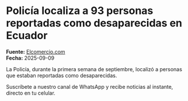 # Policía localiza a 93 personas reportadas como desaparecidas en Ecuador

**Fuente:** [Elcomercio.com](https://www.elcomercio.com/actualidad/seguridad/policia-localiza-93-personas-reportadas-desaparecidas/)  
**Fecha:** 2025-09-09

La Policía, durante la primera semana de septiembre, localizó a personas que estaban reportadas como desaparecidas.

Suscríbete a nuestro canal de WhatsApp y recibe noticias al instante, directo en tu celular.
